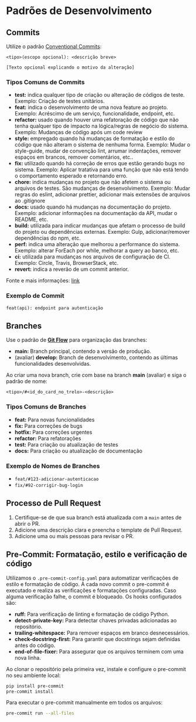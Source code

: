 # Padrões de Desenvolvimento

## Commits

Utilize o padrão [Conventional Commits](https://www.conventionalcommits.org/):

```
<tipo>(escopo opcional): <descrição breve>

[Texto opcional explicando o motivo da alteração]
```

### Tipos Comuns de Commits

- **test:** indica qualquer tipo de criação ou alteração de códigos de teste. Exemplo: Criação de testes unitários.
- **feat:** indica o desenvolvimento de uma nova feature ao projeto. Exemplo: Acréscimo de um serviço, funcionalidade, endpoint, etc.
- **refactor:** usado quando houver uma refatoração de código que não tenha qualquer tipo de impacto na lógica/regras de negócio do sistema. Exemplo: Mudanças de código após um code review
- **style:** empregado quando há mudanças de formatação e estilo do código que não alteram o sistema de nenhuma forma.
  Exemplo: Mudar o style-guide, mudar de convenção lint, arrumar indentações, remover espaços em brancos, remover comentários, etc..
- **fix:** utilizado quando há correção de erros que estão gerando bugs no sistema.
  Exemplo: Aplicar tratativa para uma função que não está tendo o comportamento esperado e retornando erro.
- **chore:** indica mudanças no projeto que não afetem o sistema ou arquivos de testes. São mudanças de desenvolvimento.
  Exemplo: Mudar regras do eslint, adicionar prettier, adicionar mais extensões de arquivos ao .gitignore
- **docs:** usado quando há mudanças na documentação do projeto.
  Exemplo: adicionar informações na documentação da API, mudar o README, etc.
- **build:** utilizada para indicar mudanças que afetam o processo de build do projeto ou dependências externas.
  Exemplo: Gulp, adicionar/remover dependências do npm, etc.
- **perf:** indica uma alteração que melhorou a performance do sistema.
  Exemplo: alterar ForEach por while, melhorar a query ao banco, etc.
- **ci:** utilizada para mudanças nos arquivos de configuração de CI.
  Exemplo: Circle, Travis, BrowserStack, etc.
- **revert:** indica a reverão de um commit anterior.

Fonte e mais informações: [link](https://medium.com/linkapi-solutions/conventional-commits-pattern-3778d1a1e657)

### Exemplo de Commit

```text
feat(api): endpoint para autenticação
```

## Branches

Use o padrão de **[Git Flow](https://www.atlassian.com/git/tutorials/comparing-workflows/gitflow-workflow)** para organização das branches:

- **main:** Branch principal, contendo a versão de produção.
- (avaliar) **develop:** Branch de desenvolvimento, contendo as últimas funcionalidades desenvolvidas.

Ao criar uma nova branch, crie com base na branch **main** (avaliar) e siga o padrão de nome:

```
<tipo>/#<id_do_card_no_trelo>-<descrição>
```

### Tipos Comuns de Branches

- **feat:** Para novas funcionalidades
- **fix:** Para correções de bugs
- **hotfix:** Para correções urgentes
- **refactor:** Para refatorações
- **test:** Para criação ou atualização de testes
- **docs:** Para criação ou atualização de documentação

### Exemplo de Nomes de Branches

- `feat/#123-adicionar-autenticacao`
- `fix/#92-corrigir-bug-login`

## Processo de Pull Request

1. Certifique-se de que sua branch está atualizada com a `main` antes de abrir o PR.
2. Adicione uma descrição clara e preencha o template de Pull Request.
3. Adicione uma ou mais pessoas para revisar o PR.

## Pre-Commit: Formatação, estilo e verificação de código

Utilizamos o `.pre-commit-config.yaml` para automatizar verificações de estilo e formatação de código.
A cada novo commit o pre-commit é executado e realiza as verificações e formatações configuradas. Caso alguma verificação falhe, o commit é bloqueado.
Os hooks configurados são:

- **ruff:** Para verificação de linting e formatação de código Python.
- **detect-private-key:** Para detectar chaves privadas adicionadas ao repositório.
- **trailing-whitespace:** Para remover espaços em branco desnecessários.
- **check-docstring-first:** Para garantir que docstrings sejam definidas antes do código.
- **end-of-file-fixer:** Para assegurar que os arquivos terminem com uma nova linha.

Ao clonar o repositório pela primeira vez, instale e configure o pre-commit no seu ambiente local:

```bash
pip install pre-commit
pre-commit install
```

Para executar o pre-commit manualmente em todos os arquivos:

```bash
pre-commit run --all-files
```
